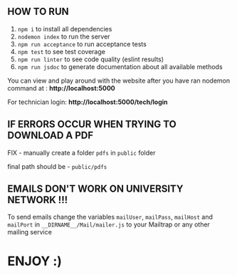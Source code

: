 ## HOW TO RUN

1. `npm i` to install all dependencies
2. `nodemon index` to run the server
3. `npm run acceptance` to run acceptance tests
4. `npm test` to see test coverage
5. `npm run linter` to see code quality (eslint results)
6. `npm run jsdoc` to generate documentation about all available methods

You can view and play around with the website after you have ran nodemon command at : __http://localhost:5000__

For technician login: __http://localhost:5000/tech/login__

## IF ERRORS OCCUR WHEN TRYING TO DOWNLOAD A PDF

FIX - manually create a folder `pdfs` in `public` folder

final path should be - `public/pdfs`

## EMAILS DON'T WORK ON UNIVERSITY NETWORK !!!

To send emails change the variables `mailUser`, `mailPass`, `mailHost` and `mailPort` in `__DIRNAME__/Mail/mailer.js` to your Mailtrap or any other mailing service

# ENJOY :)
